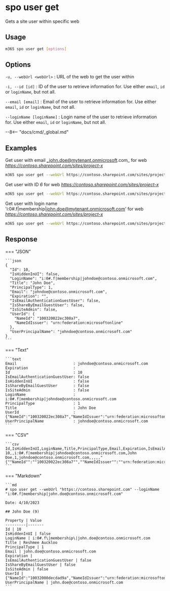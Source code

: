 # spo user get

Gets a site user within specific web

## Usage

```sh
m365 spo user get [options]
```

## Options

`-u, --webUrl <webUrl>`
: URL of the web to get the user within

`-i, --id [id]`
: ID of the user to retrieve information for. Use either `email`, `id` or `loginName`, but not all.

`--email [email]`
: Email of the user to retrieve information for. Use either `email`, `id` or `loginName`, but not all.

`--loginName [loginName]`
: Login name of the user to retrieve information for. Use either `email`, `id` or `loginName`, but not all.

--8<-- "docs/cmd/_global.md"

## Examples

Get user with email _john.doe@mytenant.onmicrosoft.com_ for web _https://contoso.sharepoint.com/sites/project-x_

```sh
m365 spo user get --webUrl https://contoso.sharepoint.com/sites/project-x --email john.doe@mytenant.onmicrosoft.com
```

Get user with ID _6_ for web _https://contoso.sharepoint.com/sites/project-x_

```sh
m365 spo user get --webUrl https://contoso.sharepoint.com/sites/project-x --id 6
```

Get user with login name 'i:0#.f|membership|john.doe@mytenant.onmicrosoft.com' for web _https://contoso.sharepoint.com/sites/project-x_

```sh
m365 spo user get --webUrl https://contoso.sharepoint.com/sites/project-x --loginName "i:0#.f|membership|john.doe@mytenant.onmicrosoft.com"
```

## Response

=== "JSON"

    ```json
    {
      "Id": 10,
      "IsHiddenInUI": false,
      "LoginName": "i:0#.f|membership|johndoe@contoso.onmicrosoft.com",
      "Title": "John Doe",
      "PrincipalType": 1,
      "Email": "johndoe@contoso.onmicrosoft.com",
      "Expiration": "",
      "IsEmailAuthenticationGuestUser": false,
      "IsShareByEmailGuestUser": false,
      "IsSiteAdmin": false,
      "UserId": {
        "NameId": "100320022ec308a7",
        "NameIdIssuer": "urn:federation:microsoftonline"
      },
      "UserPrincipalName": "johndoe@contoso.onmicrosoft.com"
    }
    ```

=== "Text"

    ```text
    Email                         : johndoe@contoso.onmicrosoft.com
    Expiration                    :
    Id                            : 10
    IsEmailAuthenticationGuestUser: false
    IsHiddenInUI                  : false
    IsShareByEmailGuestUser       : false
    IsSiteAdmin                   : false
    LoginName                     : i:0#.f|membership|johndoe@contoso.onmicrosoft.com
    PrincipalType                 : 1
    Title                         : John Doe
    UserId                        : {"NameId":"100320022ec308a7","NameIdIssuer":"urn:federation:microsoftonline"}
    UserPrincipalName             : johndoe@contoso.onmicrosoft.com
    ```

=== "CSV"

    ```csv
    Id,IsHiddenInUI,LoginName,Title,PrincipalType,Email,Expiration,IsEmailAuthenticationGuestUser,IsShareByEmailGuestUser,IsSiteAdmin,UserId,UserPrincipalName
    10,,i:0#.f|membership|johndoe@contoso.onmicrosoft.com,John Doe,1,johndoe@contoso.onmicrosoft.com,,,,,"{""NameId"":""100320022ec308a7"",""NameIdIssuer"":""urn:federation:microsoftonline""}",johndoe@contoso.onmicrosoft.com
    ```

=== "Markdown"

    ```md
    # spo user get --webUrl "https://contoso.sharepoint.com" --loginName "i:0#.f|membership|john.doe@contoso.onmicrosoft.com"

    Date: 4/10/2023

    ## John Doe (9)

    Property | Value
    ---------|-------
    Id | 10
    IsHiddenInUI | false
    LoginName | i:0#.f\|membership\|john.doe@contoso.onmicrosoft.com
    Title | Reshmee Auckloo
    PrincipalType | 1
    Email | john.doe@contoso.onmicrosoft.com
    Expiration | 
    IsEmailAuthenticationGuestUser | false
    IsShareByEmailGuestUser | false
    IsSiteAdmin | false
    UserId | {"NameId":"10032000decdad9a","NameIdIssuer":"urn:federation:microsoftonline"}
    UserPrincipalName | john.doe@contoso.onmicrosoft.com
    ```

